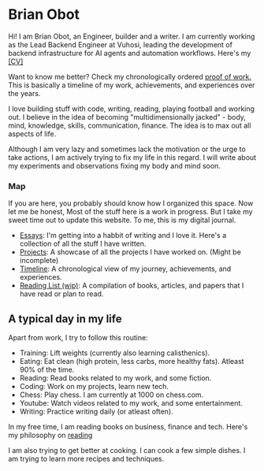 # Brian Obot

Hi! I am Brian Obot, an Engineer, builder and a writer. 
I am currently working as the Lead Backend Engineer at Vuhosi, leading the development of backend infrastructure for AI agents and automation workflows. Here's my <a href="https://docs.google.com/document/d/1q8O224GCpInFMhEHbFgVfyDXQu5dJ0cZZC5wYpwSQvE/edit?tab=t.0" target="_blank">[CV]</a>

Want to know me better? Check my chronologically ordered [proof of work.](./timeline) This is basically a timeline of my work, achievements, and experiences over the years.

I love building stuff with code, writing, reading, playing football and working out. I believe in the idea of becoming "multidimensionally jacked" - body, mind, knowledge, skills, communication, finance. The idea is to max out all aspects of life.

Although I am very lazy and sometimes lack the motivation or the urge to take actions, I am actively trying to fix my life in this regard. I will write about my experiments and observations fixing my body and mind soon. 

### Map
If you are here, you probably should know how I organized this space. Now let me be honest, Most of the stuff here is a work in progress. But I take my sweet time out to update this website. To me, this is my digital journal. 

- [Essays](./articles): I'm getting into a habbit of writing and I love it. Here's a collection of all the stuff I have written.
- [Projects](./projects): A showcase of all the projects I have worked on. (Might be incomplete)
- [Timeline](./timeline): A chronological view of my journey, achievements, and experiences.
- [Reading List (wip)](./reading-list): A compilation of books, articles, and papers that I have read or plan to read.


## A typical day in my life
Apart from work, I try to follow this routine:

- Training: Lift weights (currently also learning calisthenics).
- Eating: Eat clean (high protein, less carbs, more healthy fats). Atleast 90% of the time.
- Reading: Read books related to my work, and some fiction.
- Coding: Work on my projects, learn new tech.
- Chess: Play chess. I am currently at 1000 on chess.com.
- Youtube: Watch videos related to my work, and some entertainment.
- Writing: Practice writing daily (or atleast often).

In my free time, I am reading books on business, finance and tech. Here's my philosophy on [reading](content/reading)

I am also trying to get better at cooking. I can cook a few simple dishes. I am trying to learn more recipes and techniques.